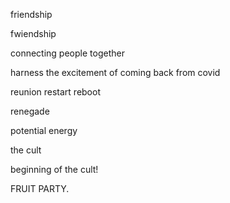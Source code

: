 friendship

fwiendship

connecting people together

harness the excitement of coming back from covid

reunion
restart
reboot

renegade

potential energy



the cult

beginning of the cult!




FRUIT PARTY.